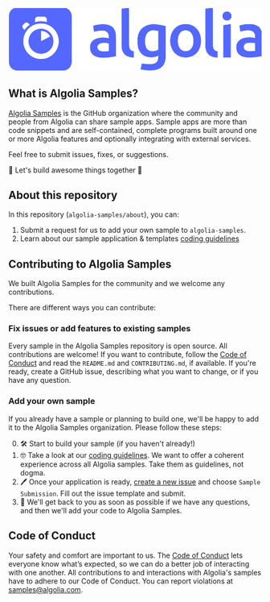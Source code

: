 <p align="center">
  <img alt="Algolia Samples - Open-source samples by Algolia & the Community" src="static/logo-algolia-nebula-blue-full.svg" />
</p>

## What is Algolia Samples?

[Algolia Samples](https://github.com/algolia-samples) is the GitHub organization where the community and people from Algolia can share sample apps.
Sample apps are more than code snippets and are self-contained, complete programs built around one or more Algolia features and optionally integrating with external services.

Feel free to submit issues, fixes, or suggestions.

🚀 Let's build awesome things together 🚀

## About this repository

In this repository (`algolia-samples/about`), you can:

1. Submit a request for us to add your own sample to `algolia-samples`.
2. Learn about our sample application & templates [coding guidelines](guidelines)

## Contributing to Algolia Samples

We built Algolia Samples for the community and we welcome any contributions. 

There are different ways you can contribute:

### Fix issues or add features to existing samples

Every sample in the Algolia Samples repository is open source. All contributions are welcome! 
If you want to contribute, follow the [Code of Conduct](https://github.com/algolia-samples/.github/blob/master/CODE_OF_CONDUCT.md) and read the `README.md` and `CONTRIBUTING.md`, if available.
If you're ready, create a GitHub issue, describing what you want to change, or if you have any question.

### Add your own sample

If you already have a sample or planning to build one, we'll be happy to add it to the Algolia Samples organization.
Please follow these steps:

0. 🛠️ Start to build your sample (if you haven't already!)
1. 🤓 Take a look at our [coding guidelines](guidelines). We want to offer a coherent experience across all Algolia samples. Take them as guidelines, not dogma.
2. 🖊️ Once your application is ready, [create a new issue](https://github.com/algolia-samples/about/issues/new/choose) and choose `Sample Submission`. Fill out the issue template and submit.
3. 💙 We'll get back to you as soon as possible if we have any questions, and then we'll add your code to Algolia Samples.

## Code of Conduct

Your safety and comfort are important to us. The [Code of Conduct](https://github.com/algolia-samples/.github/blob/master/CODE_OF_CONDUCT.md) lets everyone know what’s expected, so we can do a better job of interacting with one another. All contributions to and interactions with Algolia's samples have to adhere to our Code of Conduct. You can report violations at <a href="mailto:samples@algolia.com?subject=Code of Conduct Violation">samples@algolia.com</a>.
